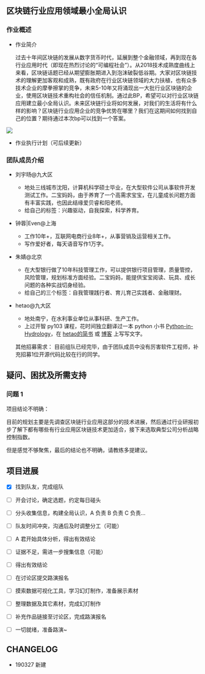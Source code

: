 ## 区块链行业应用领域最小全局认识

### 作业概述

- 作业简介

  过去十年间区块链的发展从数字货币时代，延展到整个金融领域，再到现在各行业应用时代（即现在热烈讨论的“可编程社会”）。从2018技术成熟度曲线上来看，区块链话题已经从期望膨胀期进入到泡沫破裂低谷期。大家对区块链技术的理解更加客观和成熟，既有政府在行业区块链领域的大力扶植，也有众多技术企业的摩拳擦掌的竞争，未来5-10年又将涌现出一大批行业区块链的企业，使用区块链技术重构社会的信任机制。通过此BP，希望可以对行业区块链应用建立最小全局认识。未来区块链行业将如何发展，对我们的生活将有什么样的影响？区块链行业应用企业的竞争优势在哪里？我们在这期间如何找到自己的位置？期待通过本次bp可以找到一个答案。



![](http://himg2.huanqiu.com/attachment2010/2018/0830/08/50/20180830085012411.jpg)



- 作业执行计划（可后续更新）



### 团队成员介绍

- 刘宇旸@九大区
  - 地处三线城市沈阳，计算机科学硕士毕业，在大型软件公司从事软件开发测试工作。二宝妈妈，由于养育了一个高需求宝宝，在儿童成长问题方面有丰富实践，也因此结缘爱贝睿和阳老师。
  - 给自己的标签：兴趣驱动，自我探索，科学养育。

- 钟蓉|Even@上海
  - 工作10年+，互联网电商行业8年+，从事营销及运营相关工作。
  - 写作爱好者，每天语音写作1万字。

- 朱婧@北京
  - 在大型银行做了10年科技管理工作，可以提供银行项目管理，质量管控，风险管理，规划标准方面经验。二宝妈妈，能提供宝宝阅读、玩具、成长问题的各种实战切身经验。
  - 给自己的三个标签：自我管理践行者、育儿育己实践者、金融理财。

- hetao@九大区
  - 地处南宁，在水利事业单位从事科研、生产工作。
  - 上过开智 py103 课程，花时间独立翻译过一本 python 小书 [Python-in-Hydrology](https://github.com/livingworld/Python-in-Hydrology)，在  [hetao的简书](https://www.jianshu.com/u/77245f7f3d3e) 或 [博客](http://laihetao.xyz/) 上写写文字。

  

  其他招募需求：
  目前组队已经完毕，由于团队成员中没有厉害软件工程师，补充招募1位开源代码比较在行的同学。

## 疑问、困扰及所需支持

### 问题 1

项目结论不明确：

目前的规划主要是先调查区块链行业应用这部分的技术进展，然后通过行业研报初步了解下都有哪些有行业应用区块链技术更加适合，接下来选取典型公司分析战略控制指数。

但是感觉不够聚焦，最后的结论也不明确，请教练多提建议。





## 项目进展

- [x] 找到队友，完成组队
- [ ] 开会讨论，确定选题，约定每日碰头
- [ ] 分头收集信息，构建全局认识，A 负责 B 负责 C 负责...
- [ ] 队友时间冲突，沟通后及时调整分工（可能）
- [ ] A 君开始具体分析，得出有效结论
- [ ] 证据不足，需进一步搜集信息（可能）
- [ ] 得出有效结论
- [ ] 在讨论区提交路演报名
- [ ] 摸索数据可视化工具，学习幻灯制作，准备展示素材
- [ ] 整理数据及其它素材，完成幻灯制作
- [ ] 补充作品链接至讨论区，完成路演报名
- [ ] 一切就绪，准备路演~    







## CHANGELOG

- 190327  新建